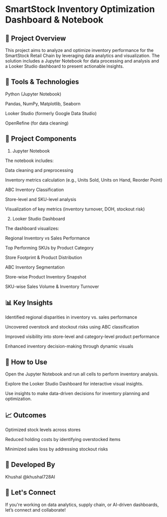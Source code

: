 # SmartStock Inventory Optimization Dashboard & Notebook

## 📌 Project Overview

This project aims to analyze and optimize inventory performance for the SmartStock Retail Chain by leveraging data analytics and visualization. The solution includes a Jupyter Notebook for data processing and analysis and a Looker Studio dashboard to present actionable insights.

## 🧰 Tools & Technologies

Python (Jupyter Notebook)

Pandas, NumPy, Matplotlib, Seaborn

Looker Studio (formerly Google Data Studio)

OpenRefine (for data cleaning)

## 📂 Project Components

1. Jupyter Notebook

The notebook includes:

Data cleaning and preprocessing

Inventory metrics calculation (e.g., Units Sold, Units on Hand, Reorder Point)

ABC Inventory Classification

Store-level and SKU-level analysis

Visualization of key metrics (inventory turnover, DOH, stockout risk)

2. Looker Studio Dashboard

The dashboard visualizes:

Regional Inventory vs Sales Performance

Top Performing SKUs by Product Category

Store Footprint & Product Distribution

ABC Inventory Segmentation

Store-wise Product Inventory Snapshot

SKU-wise Sales Volume & Inventory Turnover

## 📊 Key Insights

Identified regional disparities in inventory vs. sales performance

Uncovered overstock and stockout risks using ABC classification

Improved visibility into store-level and category-level product performance

Enhanced inventory decision-making through dynamic visuals

## 🚀 How to Use

Open the Jupyter Notebook and run all cells to perform inventory analysis.

Explore the Looker Studio Dashboard for interactive visual insights.

Use insights to make data-driven decisions for inventory planning and optimization.

## 📈 Outcomes

Optimized stock levels across stores

Reduced holding costs by identifying overstocked items

Minimized sales loss by addressing stockout risks

## 🧠 Developed By

Khushal @khushal728AI

## 💬 Let's Connect

If you're working on data analytics, supply chain, or AI-driven dashboards, let’s connect and collaborate!

